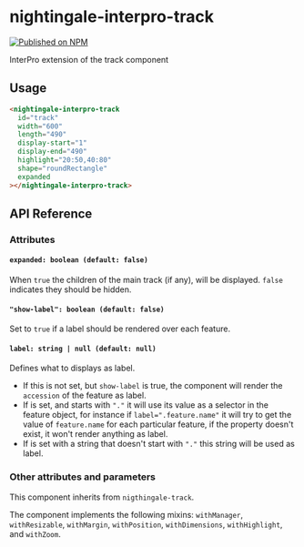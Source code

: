 # nightingale-interpro-track

[![Published on NPM](https://img.shields.io/npm/v/@nightingale-elements/nightingale-interpro-track.svg)](https://www.npmjs.com/package/@nightingale-elements/nightingale-interpro-track)

InterPro extension of the track component

## Usage

```html
<nightingale-interpro-track
  id="track"
  width="600"
  length="490"
  display-start="1"
  display-end="490"
  highlight="20:50,40:80"
  shape="roundRectangle"
  expanded
></nightingale-interpro-track>
```

## API Reference

### Attributes

#### `expanded: boolean (default: false)`

When `true` the children of the main track (if any), will be displayed. `false` indicates they should be hidden.

#### `"show-label": boolean (default: false)`

Set to `true` if a label should be rendered over each feature.

#### `label: string | null (default: null)`

Defines what to displays as label.

- If this is not set, but `show-label` is true, the component will render the `accession` of the feature as label.
- If is set, and starts with `"."` it will use its value as a selector in the feature object, for instance if `label=".feature.name"` it will try to get the value of `feature.name` for each particular feature, if the property doesn't exist, it won't render anything as label.
- If is set with a string that doesn't start with `"."` this string will be used as label.

### Other attributes and parameters

This component inherits from `nigthingale-track`.

The component implements the following mixins: `withManager`, `withResizable`, `withMargin`, `withPosition`, `withDimensions`, `withHighlight`, and `withZoom`.
